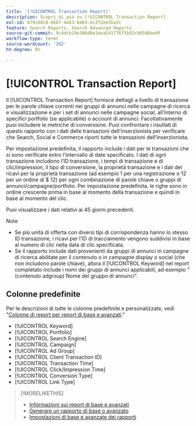 ```yaml
---
title: '[!UICONTROL Transaction Report]'
description: Scopri di più su [!UICONTROL Transaction Report].
exl-id: 879c6dc0-6667-4e63-8403-bc2f2ee5ba3c
feature: Search Reports, Search Advanced Reports
source-git-commit: 9c4dcb19e386d8e1eea541776f5b92c9d500ae9f
workflow-type: tm+mt
source-wordcount: '262'
ht-degree: 0%

---
```


# [!UICONTROL Transaction Report]

Il [!UICONTROL Transaction Report] fornisce dettagli a livello di transazione per le parole chiave correnti nei gruppi di annunci nelle campagne di ricerca e visualizzazione e per i set di annunci nelle campagne social, all’interno di specifici portfolio (se applicabile) o account di annunci. Facoltativamente puoi includere le metriche di conversione. Puoi confrontare i risultati di questo rapporto con i dati delle transazioni dell’inserzionista per verificare che Search, Social e Commerce riporti tutte le transazioni dell’inserzionista.

Per impostazione predefinita, il rapporto include i dati per le transazioni che si sono verificate entro l’intervallo di date specificato. I dati di ogni transazione includono l’ID transazione, i tempi di transazione e di clic/impression, il tipo di conversione, la proprietà transazione e i dati dei ricavi per la proprietà transazione (ad esempio 1 per una registrazione o 12 per un ordine di $ 12) per ogni combinazione di parole chiave o gruppi di annunci/campagne/portfolio. Per impostazione predefinita, le righe sono in ordine crescente prima in base al momento della transazione e quindi in base al momento del clic.

Puoi visualizzare i dati relativi ai 45 giorni precedenti.

>[!NOTE]
>
>* Se più unità di offerta con diversi tipi di corrispondenza hanno lo stesso ID transazione, i ricavi per l’ID di tracciamento vengono suddivisi in base al numero di clic nella data di clic specificata.
>* Se il rapporto include dati provenienti da gruppi di annunci in campagne di ricerca abilitate per il contenuto o in campagne display o social (che non includono parole chiave), allora il [!UICONTROL Keyword] nel report completato include i nomi dei gruppi di annunci applicabili, ad esempio &quot;(contenuto adgroup) Nome del gruppo di annunci&quot;.

## Colonne predefinite

Per le descrizioni di tutte le colonne predefinite e personalizzate, vedi &quot;[Colonne di report per report di base e avanzati](basic-advanced-report-columns.md).&quot;

* [!UICONTROL Keyword]
* [!UICONTROL Portfolio]
* [!UICONTROL Search Engine]
* [!UICONTROL Campaign]
* [!UICONTROL Ad Group]
* [!UICONTROL Client Transaction ID]
* [!UICONTROL Transaction Time]
* [!UICONTROL Click/Impression Time]
* [!UICONTROL Conversion Type]
* [!UICONTROL Link Type]

>[!MORELIKETHIS]
>
>* [Informazioni sui report di base e avanzati](basic-advanced-report-about.md)
>* [Generare un rapporto di base o avanzato](basic-advanced-report-generate.md)
>* [Impostazioni di base e avanzate dei rapporti](basic-advanced-report-settings.md)
